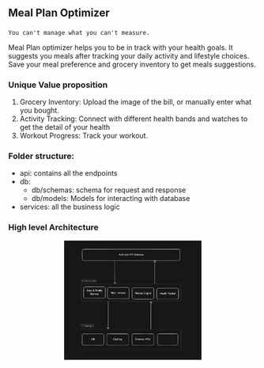 

## Meal Plan Optimizer

`You can't manage what you can't measure.`

Meal Plan optimizer helps you to be in track with your health goals.
It suggests you meals after tracking your daily activity and lifestyle choices.
Save your meal preference and grocery inventory to get meals suggestions.

### Unique Value proposition

1. Grocery Inventory: Upload the image of the bill, or manually enter what you bought.
2. Activity Tracking: Connect with different health bands and watches to get the detail of your health
3. Workout Progress: Track your workout.



### Folder structure:

- api: contains all the endpoints
- db: 
  - db/schemas: schema for request and response
  - db/models: Models for interacting with database
- services: all the business logic




### High level Architecture

<p align="center">
<img src="images/high_arch.png" width="55%">
</p>




```mermaid







```


